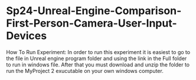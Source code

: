 # Sp24-Unreal-Engine-Comparison-First-Person-Camera-User-Input-Devices

How To Run Experiment:
In order to run this experiment it is easiest to go to the file in Unreal engine program folder and using the link in the Full folder to run in windows file. After that
you must download and unzip the folder to run the MyProject 2 exucutable on your own windows computer. 
